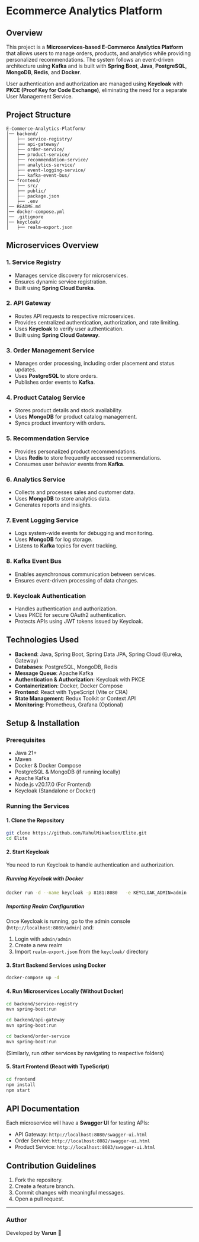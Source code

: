 # Ecommerce Analytics Platform

## Overview
This project is a **Microservices-based E-Commerce Analytics Platform** that allows users to manage orders, products, and analytics while providing personalized recommendations. The system follows an event-driven architecture using **Kafka** and is built with **Spring Boot**, **Java**, **PostgreSQL**, **MongoDB**, **Redis**, and **Docker**.

User authentication and authorization are managed using **Keycloak** with **PKCE (Proof Key for Code Exchange)**, eliminating the need for a separate User Management Service.

## Project Structure
```
E-Commerce-Analytics-Platform/
│── backend/
│   ├── service-registry/
│   ├── api-gateway/
│   ├── order-service/
│   ├── product-service/
│   ├── recommendation-service/
│   ├── analytics-service/
│   ├── event-logging-service/
│   ├── kafka-event-bus/
│── frontend/
│   ├── src/
│   ├── public/
│   ├── package.json
│   ├── .env
│── README.md
│── docker-compose.yml
│── .gitignore
│── keycloak/
│   ├── realm-export.json
```

## Microservices Overview
### 1. **Service Registry**
- Manages service discovery for microservices.
- Ensures dynamic service registration.
- Built using **Spring Cloud Eureka**.

### 2. **API Gateway**
- Routes API requests to respective microservices.
- Provides centralized authentication, authorization, and rate limiting.
- Uses **Keycloak** to verify user authentication.
- Built using **Spring Cloud Gateway**.

### 3. **Order Management Service**
- Manages order processing, including order placement and status updates.
- Uses **PostgreSQL** to store orders.
- Publishes order events to **Kafka**.

### 4. **Product Catalog Service**
- Stores product details and stock availability.
- Uses **MongoDB** for product catalog management.
- Syncs product inventory with orders.

### 5. **Recommendation Service**
- Provides personalized product recommendations.
- Uses **Redis** to store frequently accessed recommendations.
- Consumes user behavior events from **Kafka**.

### 6. **Analytics Service**
- Collects and processes sales and customer data.
- Uses **MongoDB** to store analytics data.
- Generates reports and insights.

### 7. **Event Logging Service**
- Logs system-wide events for debugging and monitoring.
- Uses **MongoDB** for log storage.
- Listens to **Kafka** topics for event tracking.

### 8. **Kafka Event Bus**
- Enables asynchronous communication between services.
- Ensures event-driven processing of data changes.

### 9. **Keycloak Authentication**
- Handles authentication and authorization.
- Uses PKCE for secure OAuth2 authentication.
- Protects APIs using JWT tokens issued by Keycloak.

## Technologies Used
- **Backend**: Java, Spring Boot, Spring Data JPA, Spring Cloud (Eureka, Gateway)
- **Databases**: PostgreSQL, MongoDB, Redis
- **Message Queue**: Apache Kafka
- **Authentication & Authorization**: Keycloak with PKCE
- **Containerization**: Docker, Docker Compose
- **Frontend**: React with TypeScript (Vite or CRA)
- **State Management**: Redux Toolkit or Context API
- **Monitoring**: Prometheus, Grafana (Optional)

## Setup & Installation
### Prerequisites
- Java 21+
- Maven
- Docker & Docker Compose
- PostgreSQL & MongoDB (if running locally)
- Apache Kafka
- Node.js v20.17.0 (For Frontend)
- Keycloak (Standalone or Docker)

### Running the Services
#### 1. Clone the Repository
```sh
git clone https://github.com/RahulMikaelson/Elite.git
cd Elite
```

#### 2. Start Keycloak
You need to run Keycloak to handle authentication and authorization.

##### **Running Keycloak with Docker**
```sh
docker run -d --name keycloak -p 8181:8080   -e KEYCLOAK_ADMIN=admin   -e KEYCLOAK_ADMIN_PASSWORD=admin   quay.io/keycloak/keycloak:latest start-dev
```

##### **Importing Realm Configuration**
Once Keycloak is running, go to the admin console (`http://localhost:8080/admin`) and:
1. Login with `admin/admin`
2. Create a new realm
3. Import `realm-export.json` from the `keycloak/` directory

#### 3. Start Backend Services using Docker
```sh
docker-compose up -d
```

#### 4. Run Microservices Locally (Without Docker)
```sh
cd backend/service-registry
mvn spring-boot:run

cd backend/api-gateway
mvn spring-boot:run

cd backend/order-service
mvn spring-boot:run
```
(Similarly, run other services by navigating to respective folders)

#### 5. Start Frontend (React with TypeScript)
```sh
cd frontend
npm install
npm start
```


## API Documentation
Each microservice will have a **Swagger UI** for testing APIs:
- API Gateway: `http://localhost:8080/swagger-ui.html`
- Order Service: `http://localhost:8082/swagger-ui.html`
- Product Service: `http://localhost:8083/swagger-ui.html`

## Contribution Guidelines
1. Fork the repository.
2. Create a feature branch.
3. Commit changes with meaningful messages.
4. Open a pull request.

---

### Author
Developed by **Varun** 🚀
